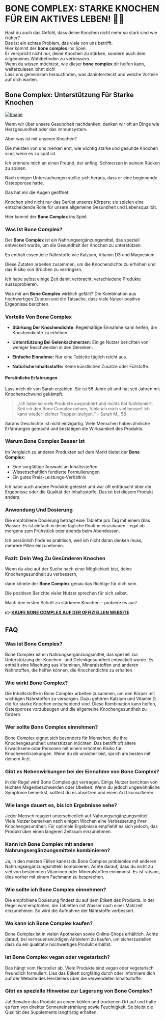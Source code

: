 # BONE COMPLEX: STARKE KNOCHEN FÜR EIN AKTIVES LEBEN! 💪🦴

Hast du auch das Gefühl, dass deine Knochen nicht mehr so stark sind wie früher?  
Das ist ein echtes Problem, das viele von uns betrifft.  
Hier kommt der **bone complex** ins Spiel.  
Er verspricht nicht nur, deine Knochen zu stärken, sondern auch dein allgemeines Wohlbefinden zu verbessern.  
Wenn du wissen möchtest, wie dieser **bone complex** dir helfen kann, weiterzulesen lohnt sich!  
Lass uns gemeinsam herausfinden, was dahintersteckt und welche Vorteile auf dich warten.

## Bone Complex: Unterstützung Für Starke Knochen

[![Image](https://www2.sellhealth.com/244/primegenixbonecomplex_4_1.jpg)](https://gchaffi.com/Jq0Rg1e4)

Wenn wir über unsere Gesundheit nachdenken, denken wir oft an Dinge wie Herzgesundheit oder das Immunsystem. 

Aber was ist mit unseren Knochen? 

Die meisten von uns merken erst, wie wichtig starke und gesunde Knochen sind, wenn es zu spät ist.

Ich erinnere mich an einen Freund, der anfing, Schmerzen in seinem Rücken zu spüren. 

Nach einigen Untersuchungen stellte sich heraus, dass er eine beginnende Osteoporose hatte. 

Das hat mir die Augen geöffnet.

Knochen sind nicht nur das Gerüst unseres Körpers; sie spielen eine entscheidende Rolle für unsere allgemeine Gesundheit und Lebensqualität.

Hier kommt der **Bone Complex** ins Spiel.

### Was Ist Bone Complex?

Der **Bone Complex** ist ein Nahrungsergänzungsmittel, das speziell entwickelt wurde, um die Gesundheit der Knochen zu unterstützen. 

Es enthält essentielle Nährstoffe wie Kalzium, Vitamin D3 und Magnesium. 

Diese Zutaten arbeiten zusammen, um die Knochendichte zu erhöhen und das Risiko von Brüchen zu verringern.

Ich habe selbst einige Zeit damit verbracht, verschiedene Produkte auszuprobieren. 

Was mir am **Bone Complex** wirklich gefällt? Die Kombination aus hochwertigen Zutaten und die Tatsache, dass viele Nutzer positive Ergebnisse berichten.

### Vorteile Von Bone Complex

- **Stärkung Der Knochendichte:** Regelmäßige Einnahme kann helfen, die Knochendichte zu erhöhen.
  
- **Unterstützung Bei Gelenkschmerzen:** Einige Nutzer berichten von weniger Beschwerden in den Gelenken.
  
- **Einfache Einnahme:** Nur eine Tablette täglich reicht aus.
  
- **Natürliche Inhaltsstoffe:** Keine künstlichen Zusätze oder Füllstoffe.

#### Persönliche Erfahrungen

Lass mich dir von Sarah erzählen. Sie ist 58 Jahre alt und hat seit Jahren mit Knochenschwund gekämpft.

> „Ich habe so viele Produkte ausprobiert und nichts hat funktioniert. Seit ich den Bone Complex nehme, fühle ich mich viel besser! Ich kann wieder leichter Treppen steigen.“ – Sarah M., 58

Sarahs Geschichte ist nicht einzigartig. Viele Menschen haben ähnliche Erfahrungen gemacht und bestätigen die Wirksamkeit des Produkts.

### Warum Bone Complex Besser Ist

Im Vergleich zu anderen Produkten auf dem Markt bietet der **Bone Complex**:

- Eine sorgfältige Auswahl an Inhaltsstoffen
- Wissenschaftlich fundierte Formulierungen
- Ein gutes Preis-Leistungs-Verhältnis

Ich habe auch andere Produkte getestet und war oft enttäuscht über die Ergebnisse oder die Qualität der Inhaltsstoffe. Das ist bei diesem Produkt anders.

### Anwendung Und Dosierung

Die empfohlene Dosierung beträgt eine Tablette pro Tag mit einem Glas Wasser. Es ist einfach in deine tägliche Routine einzubauen - egal ob morgens zum Frühstück oder abends beim Abendessen.

Ich persönlich finde es praktisch, weil ich nicht daran denken muss, mehrere Pillen einzunehmen.

### Fazit: Dein Weg Zu Gesünderen Knochen

Wenn du also auf der Suche nach einer Möglichkeit bist, deine Knochengesundheit zu verbessern,

dann könnte der **Bone Complex** genau das Richtige für dich sein. 

Die positiven Berichte vieler Nutzer sprechen für sich selbst.

Mach den ersten Schritt zu stärkeren Knochen – probiere es aus!



**👉 [KAUFE BONE COMPLEX AUF DER OFFIZIELLEN WEBSITE](https://gchaffi.com/Jq0Rg1e4)**

## FAQ

### Was ist Bone Complex?

Bone Complex ist ein Nahrungsergänzungsmittel, das speziell zur Unterstützung der Knochen- und Gelenkgesundheit entwickelt wurde. Es enthält eine Mischung aus Vitaminen, Mineralstoffen und anderen Nährstoffen, die helfen können, die Knochendichte zu erhalten.

### Wie wirkt Bone Complex?

Die Inhaltsstoffe in Bone Complex arbeiten zusammen, um den Körper mit wichtigen Nährstoffen zu versorgen. Dazu gehören Kalzium und Vitamin D, die für starke Knochen entscheidend sind. Diese Kombination kann helfen, Osteoporose vorzubeugen und die allgemeine Knochengesundheit zu fördern.

### Wer sollte Bone Complex einnehmen?

Bone Complex eignet sich besonders für Menschen, die ihre Knochengesundheit unterstützen möchten. Das betrifft oft ältere Erwachsene oder Personen mit einem erhöhten Risiko für Knochenerkrankungen. Wenn du dir unsicher bist, sprich am besten mit deinem Arzt.

### Gibt es Nebenwirkungen bei der Einnahme von Bone Complex?

In der Regel wird Bone Complex gut vertragen. Einige Nutzer berichten von leichten Magenbeschwerden oder Übelkeit. Wenn du jedoch ungewöhnliche Symptome bemerkst, solltest du es absetzen und einen Arzt konsultieren.

### Wie lange dauert es, bis ich Ergebnisse sehe?

Jeder Mensch reagiert unterschiedlich auf Nahrungsergänzungsmittel. Viele Nutzer bemerken nach einigen Wochen eine Verbesserung ihrer Knochengesundheit. Für optimale Ergebnisse empfiehlt es sich jedoch, das Produkt über einen längeren Zeitraum einzunehmen.

### Kann ich Bone Complex mit anderen Nahrungsergänzungsmitteln kombinieren?

Ja, in den meisten Fällen kannst du Bone Complex problemlos mit anderen Nahrungsergänzungsmitteln kombinieren. Achte darauf, dass du nicht zu viel von bestimmten Vitaminen oder Mineralstoffen einnimmst. Es ist ratsam, dies vorher mit einem Fachmann zu besprechen.

### Wie sollte ich Bone Complex einnehmen?

Die empfohlene Dosierung findest du auf dem Etikett des Produkts. In der Regel wird empfohlen, die Tabletten mit Wasser nach einer Mahlzeit einzunehmen. So wird die Aufnahme der Nährstoffe verbessert.

### Wo kann ich Bone Complex kaufen?

Bone Complex ist in vielen Apotheken sowie Online-Shops erhältlich. Achte darauf, bei vertrauenswürdigen Anbietern zu kaufen, um sicherzustellen, dass du ein qualitativ hochwertiges Produkt erhältst.

### Ist Bone Complex vegan oder vegetarisch?

Das hängt vom Hersteller ab. Viele Produkte sind vegan oder vegetarisch freundlich formuliert. Lies das Etikett sorgfältig durch oder informiere dich auf der Website des Herstellers über die verwendeten Inhaltsstoffe.

### Gibt es spezielle Hinweise zur Lagerung von Bone Complex?

Ja! Bewahre das Produkt an einem kühlen und trockenen Ort auf und halte es fern von direkter Sonneneinstrahlung sowie Feuchtigkeit. So bleibt die Qualität des Supplements langfristig erhalten.